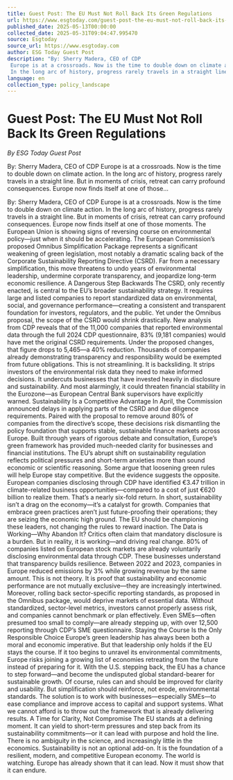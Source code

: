 ```yaml
---
title: Guest Post: The EU Must Not Roll Back Its Green Regulations
url: https://www.esgtoday.com/guest-post-the-eu-must-not-roll-back-its-green-regulations/
published_date: 2025-05-13T00:00:00
collected_date: 2025-05-31T09:04:47.995470
source: Esgtoday
source_url: https://www.esgtoday.com
author: ESG Today Guest Post
description: "By: Sherry Madera, CEO of CDP 
 Europe is at a crossroads. Now is the time to double down on climate action. 
 In the long arc of history, progress rarely travels in a straight line. But in moments of crisis, retreat can carry profound consequences. Europe now finds itself at one of those..."
language: en
collection_type: policy_landscape
---
```


# Guest Post: The EU Must Not Roll Back Its Green Regulations

*By ESG Today Guest Post*

By: Sherry Madera, CEO of CDP 
 Europe is at a crossroads. Now is the time to double down on climate action. 
 In the long arc of history, progress rarely travels in a straight line. But in moments of crisis, retreat can carry profound consequences. Europe now finds itself at one of those...

By: Sherry Madera, CEO of CDP 
 Europe is at a crossroads. Now is the time to double down on climate action. 
 In the long arc of history, progress rarely travels in a straight line. But in moments of crisis, retreat can carry profound consequences. Europe now finds itself at one of those moments. 
 The European Union is showing signs of reversing course on environmental policy—just when it should be accelerating. The European Commission’s proposed Omnibus Simplification Package represents a significant weakening of green legislation, most notably a dramatic scaling back of the Corporate Sustainability Reporting Directive (CSRD). Far from a necessary simplification, this move threatens to undo years of environmental leadership, undermine corporate transparency, and jeopardize long-term economic resilience. 
 A Dangerous Step Backwards 
 The CSRD, only recently enacted, is central to the EU’s broader sustainability strategy. It requires large and listed companies to report standardized data on environmental, social, and governance performance—creating a consistent and transparent foundation for investors, regulators, and the public. 
 Yet under the Omnibus proposal, the scope of the CSRD would shrink drastically. New analysis from CDP reveals that of the 11,000 companies that reported environmental data through the full 2024 CDP questionnaire, 83% (9,181 companies) would have met the original CSRD requirements. Under the proposed changes, that figure drops to 5,465—a 40% reduction. Thousands of companies already demonstrating transparency and responsibility would be exempted from future obligations. 
 This is not streamlining. It is backsliding. It strips investors of the environmental risk data they need to make informed decisions. It undercuts businesses that have invested heavily in disclosure and sustainability. And most alarmingly, it could threaten financial stability in the Eurozone—as European Central Bank supervisors have explicitly warned. 
 Sustainability Is a Competitive Advantage 
 In April, the Commission announced delays in applying parts of the CSRD and due diligence requirements. Paired with the proposal to remove around 80% of companies from the directive’s scope, these decisions risk dismantling the policy foundation that supports stable, sustainable finance markets across Europe. 
 Built through years of rigorous debate and consultation, Europe’s green framework has provided much-needed clarity for businesses and financial institutions. The EU’s abrupt shift on sustainability regulation reflects political pressures and short-term anxieties more than sound economic or scientific reasoning. 
 Some argue that loosening green rules will help Europe stay competitive. But the evidence suggests the opposite. European companies disclosing through CDP have identified €3.47 trillion in climate-related business opportunities—compared to a cost of just €620 billion to realize them. That’s a nearly six-fold return. 
 In short, sustainability isn’t a drag on the economy—it’s a catalyst for growth. Companies that embrace green practices aren’t just future-proofing their operations; they are seizing the economic high ground. The EU should be championing these leaders, not changing the rules to reward inaction. 
 The Data is Working—Why Abandon It? 
 Critics often claim that mandatory disclosure is a burden. But in reality, it is working—and driving real change. 80% of companies listed on European stock markets are already voluntarily disclosing environmental data through CDP. These businesses understand that transparency builds resilience. Between 2022 and 2023, companies in Europe reduced emissions by 3% while growing revenue by the same amount. 
 This is not theory. It is proof that sustainability and economic performance are not mutually exclusive—they are increasingly intertwined. 
 Moreover, rolling back sector-specific reporting standards, as proposed in the Omnibus package, would deprive markets of essential data. Without standardized, sector-level metrics, investors cannot properly assess risk, and companies cannot benchmark or plan effectively. Even SMEs—often presumed too small to comply—are already stepping up, with over 12,500 reporting through CDP’s SME questionnaire. 
 Staying the Course Is the Only Responsible Choice 
 Europe’s green leadership has always been both a moral and economic imperative. But that leadership only holds if the EU stays the course. If it too begins to unravel its environmental commitments, Europe risks joining a growing list of economies retreating from the future instead of preparing for it. 
 With the U.S. stepping back, the EU has a chance to step forward—and become the undisputed global standard-bearer for sustainable growth. 
 Of course, rules can and should be improved for clarity and usability. But simplification should reinforce, not erode, environmental standards. The solution is to work with businesses—especially SMEs—to ease compliance and improve access to capital and support systems. What we cannot afford is to throw out the framework that is already delivering results. 
 A Time for Clarity, Not Compromise 
 The EU stands at a defining moment. It can yield to short-term pressures and step back from its sustainability commitments—or it can lead with purpose and hold the line. There is no ambiguity in the science, and increasingly little in the economics. Sustainability is not an optional add-on. It is the foundation of a resilient, modern, and competitive European economy. 
 The world is watching. Europe has already shown that it can lead. Now it must show that it can endure.